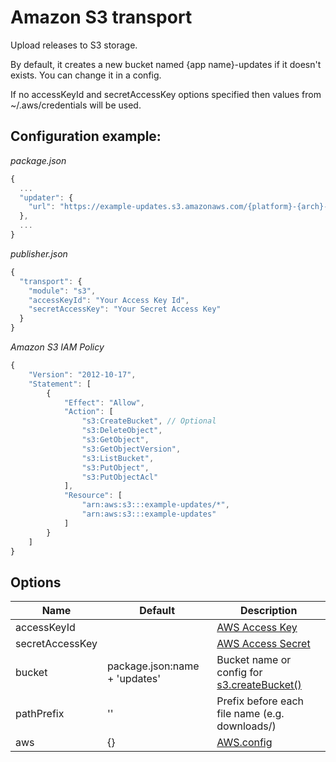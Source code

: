 # Amazon S3 transport

Upload releases to S3 storage.

By default, it creates a new bucket named {app name}-updates if it
doesn't exists. You can change it in a config.

If no accessKeyId and secretAccessKey options specified then values from
~/.aws/credentials will be used.

## Configuration example:
*package.json*
```js
{
  ...
  "updater": {
    "url": "https://example-updates.s3.amazonaws.com/{platform}-{arch}-{channel}.json"
  },
  ...
}
```

*publisher.json*
```js
{
  "transport": {
    "module": "s3",
    "accessKeyId": "Your Access Key Id",
    "secretAccessKey": "Your Secret Access Key"
  }
}
```

*Amazon S3 IAM Policy*
```js
{
    "Version": "2012-10-17",
    "Statement": [
        {
            "Effect": "Allow",
            "Action": [
                "s3:CreateBucket", // Optional
                "s3:DeleteObject",
                "s3:GetObject",
                "s3:GetObjectVersion",
                "s3:ListBucket",
                "s3:PutObject",
                "s3:PutObjectAcl"
            ],
            "Resource": [
                "arn:aws:s3:::example-updates/*",
                "arn:aws:s3:::example-updates"
            ]
        }
    ]
}
```

## Options
Name                | Default                       | Description
--------------------|-------------------------------|------------
accessKeyId         |                               | [AWS Access Key](http://docs.aws.amazon.com/general/latest/gr/managing-aws-access-keys.html)
secretAccessKey     |                               | [AWS Access Secret](http://docs.aws.amazon.com/general/latest/gr/managing-aws-access-keys.html)
bucket              | package.json:name + 'updates' | Bucket name or config for [s3.createBucket()](http://docs.aws.amazon.com/AWSJavaScriptSDK/latest/AWS/S3.html#createBucket-property)
pathPrefix          | ''                            | Prefix before each file name (e.g. downloads/)
aws                 | {}                            | [AWS.config](http://docs.aws.amazon.com/AWSJavaScriptSDK/latest/AWS/Config.html)
